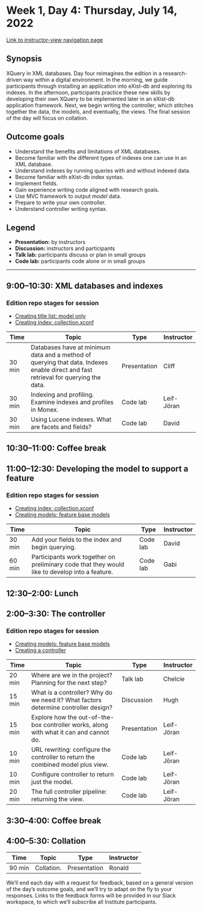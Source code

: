 # Week 1, Day 4: Thursday, July 14, 2022
[Link to instructor-view navigation page](../daily_instructor_view.md)

## Synopsis

XQuery in XML databases. Day four reimagines the edition in a research-driven way
                within a digital environment. In the morning, we guide participants through
                installing an application into eXist-db and exploring its indexes. In the afternoon,
                participants practice these new skills by developing their own XQuery to be
                implemented later in an eXist-db application framework. Next, we begin writing the
                controller, which stitches together the data, the models, and eventually, the views.
                The final session of the day will focus on collation.

## Outcome goals
* Understand the benefits and limitations of XML databases.
* Become familiar with the different types of indexes one can use in an XML database.
* Understand indexes by running queries with and without indexed data.
* Become familiar with eXist-db index syntax.
* Implement fields.
* Gain experience writing code aligned with research goals.
* Use MVC framework to output *model* data.
* Prepare to write your own controller.
* Understand controller writing syntax.

## Legend

* **Presentation:** by instructors
* **Discussion:** instructors and participants
* **Talk lab:** participants discuss or plan in small groups
* **Code lab:** participants code alone or in small groups

* * *
## 9:00–10:30: XML databases and indexes

### Edition repo stages for session

* [Creating title list: model only](https://github.com/Pittsburgh-NEH-Institute/placeholder)
* [Creating index: collection.xconf](https://github.com/Pittsburgh-NEH-Institute/placeholder)

Time | Topic | Type | Instructor
---- | ---- | ---- | ---- 
30 min | Databases have at minimum data and a method of querying that data. Indexes enable direct and fast retrieval for querying the data. | Presentation|Cliff
30 min | Indexing and profiling. Examine indexes and profiles in Monex. | Code lab|Leif-Jöran
30 min | Using Lucene indexes. What are facets and fields? | Code lab|David

## 10:30–11:00: Coffee break

## 11:00–12:30: Developing the model to support a feature

### Edition repo stages for session

* [Creating index: collection.xconf](https://github.com/Pittsburgh-NEH-Institute/placeholder)
* [Creating models: feature base models](https://github.com/Pittsburgh-NEH-Institute/placeholder)

Time | Topic | Type | Instructor
---- | ---- | ---- | ---- 
30 min | Add your fields to the index and begin querying. | Code lab|David
60 min | Participants work together on preliminary code that they would like to develop into a feature. | Code lab|Gabi

## 12:30–2:00: Lunch

## 2:00–3:30: The controller

### Edition repo stages for session

* [Creating models: feature base models](https://github.com/Pittsburgh-NEH-Institute/placeholder)
* [Creating a controller](https://github.com/Pittsburgh-NEH-Institute/placeholder)

Time | Topic | Type | Instructor
---- | ---- | ---- | ---- 
20 min | Where are we in the project? Planning for the next step? | Talk lab|Chelcie
15 min | What is a controller? Why do we need it? What factors determine controller design? | Discussion|Hugh
15 min | Explore how the out-of-the-box controller works, along with what it can and cannot do. | Presentation|Leif-Jöran
10 min | URL rewriting: configure the controller to return the combined model plus view. | Code lab|Leif-Jöran
10 min | Configure controller to return just the model. | Code lab|Leif-Jöran
20 min | The full controller pipeline: returning the view. | Code lab|Leif-Jöran

## 3:30–4:00: Coffee break

## 4:00–5:30: Collation

Time | Topic | Type | Instructor
---- | ---- | ---- | ---- 
90 min | Collation. | Presentation|Ronald

We’ll end each day with a request for feedback, based on a general version of the day’s outcome goals, and we’ll try to adapt on the fly to your responses. Links to the feedback forms will be provided in our Slack workspace, to which we’ll subscribe all Institute participants.